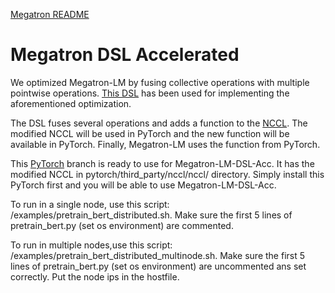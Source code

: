 [Megatron README](OriginalREADME.md)

# Megatron DSL Accelerated

We optimized Megatron-LM by fusing collective operations with multiple pointwise operations. [This DSL](https://github.com/parasailteam/nccl-public/tree/accc-dsl/accc-dsl) has been used for implementing the aforementioned optimization.

The DSL fuses several operations and adds a function to the [NCCL](https://github.com/NVIDIA/nccl). The modified NCCL will be used in PyTorch and the new function will be available in PyTorch. Finally, Megatron-LM uses the function from PyTorch.

This [PyTorch]() branch is ready to use for Megatron-LM-DSL-Acc. It has the modified NCCL in pytorch/third_party/nccl/nccl/ directory. Simply install this PyTorch first and you will be able to use Megatron-LM-DSL-Acc.

To run in a single node, use this script: /examples/pretrain_bert_distributed.sh. Make sure the first 5 lines of pretrain_bert.py (set os environment) are commented.

To run in multiple nodes,use this script: /examples/pretrain_bert_distributed_multinode.sh. Make sure the first 5 lines of pretrain_bert.py (set os environment) are uncommented ans set correctly. Put the node ips in the hostfile.